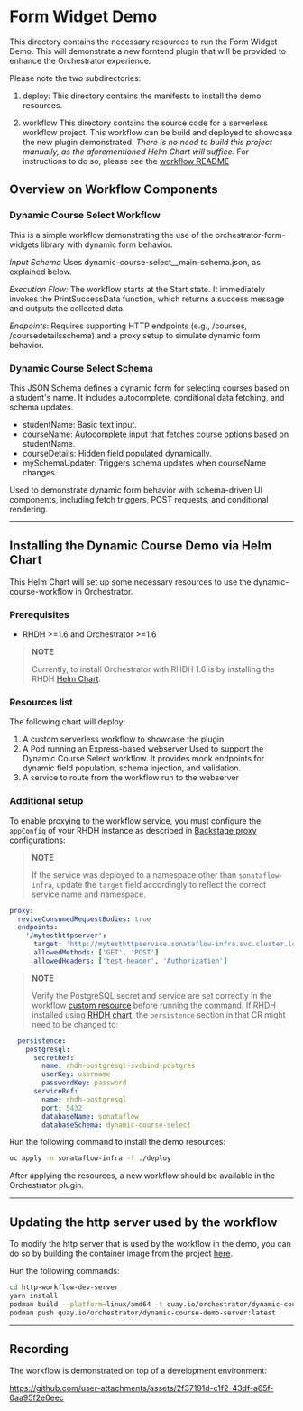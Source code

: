 # Form Widget Demo

This directory contains the necessary resources to run the Form Widget Demo. This will demonstrate a new forntend plugin that will be provided to enhance the Orchestrator experience.

Please note the two subdirectories:

1. deploy: 
This directory contains the manifests to install the demo resources.

1. workflow
This directory contains the source code for a serverless workflow project. This workflow can be build and deployed to showcase the new plugin demonstrated. *There is no need to build this project manually, as the aforementioned Helm Chart will suffice.* For instructions to do so, please see the [workflow README](workflow/README.md)

## Overview on Workflow Components

### Dynamic Course Select Workflow
This is a simple workflow demonstrating the use of the orchestrator-form-widgets library with dynamic form behavior.

*Input Schema* Uses dynamic-course-select__main-schema.json, as explained below. 

*Execution Flow:*
The workflow starts at the Start state.
It immediately invokes the PrintSuccessData function, which returns a success message and outputs the collected data. 

*Endpoints*: Requires supporting HTTP endpoints (e.g., /courses, /coursedetailsschema) and a proxy setup to simulate dynamic form behavior.

### Dynamic Course Select Schema
This JSON Schema defines a dynamic form for selecting courses based on a student's name. It includes autocomplete, conditional data fetching, and schema updates.

* studentName: Basic text input.
* courseName: Autocomplete input that fetches course options based on studentName.
* courseDetails: Hidden field populated dynamically.
* mySchemaUpdater: Triggers schema updates when courseName changes.

Used to demonstrate dynamic form behavior with schema-driven UI components, including fetch triggers, POST requests, and conditional rendering.

---

## Installing the Dynamic Course Demo via Helm Chart

This Helm Chart will set up some necessary resources to use the dynamic-course-workflow in Orchestrator.

### Prerequisites

* RHDH >=1.6 and Orchestrator >=1.6
> **NOTE**
>
> Currently, to install Orchestrator with RHDH 1.6 is by installing the RHDH [Helm Chart](https://github.com/rhdhorchestrator/rhdh-chart).

### Resources list
The following chart will deploy:

1. A custom serverless workflow to showcase the plugin
1. A Pod running an Express-based webserver
    Used to support the Dynamic Course Select workflow. It provides mock endpoints for dynamic field population, schema injection, and validation.
1. A service to route from the workflow run to the webserver


### Additional setup

To enable proxying to the workflow service, you must configure the `appConfig` of your RHDH instance as described in [Backstage proxy configurations](https://backstage.io/docs/plugins/proxying):
> **NOTE**
>
> If the service was deployed to a namespace other than `sonataflow-infra`, update the `target` field accordingly to reflect the correct service name and namespace.

```yaml
proxy:
  reviveConsumedRequestBodies: true
  endpoints:
    '/mytesthttpserver':
      target: 'http://mytesthttpservice.sonataflow-infra.svc.cluster.local:80'
      allowedMethods: ['GET', 'POST']
      allowedHeaders: ['test-header', 'Authorization']
```

> **NOTE**
>
> Verify the PostgreSQL secret and service are set correctly in the workflow [custom resource](./deploy/03-sonataflow_dynamic-course-select.yaml) before running the command.
If RHDH installed using [RHDH chart](https://github.com/redhat-developer/rhdh-chart), the `persistence` section in that CR might need to be changed to:
```yaml
  persistence:
    postgresql:
      secretRef:
        name: rhdh-postgresql-svcbind-postgres
        userKey: username
        passwordKey: password
      serviceRef:
        name: rhdh-postgresql
        port: 5432
        databaseName: sonataflow
        databaseSchema: dynamic-course-select
```

Run the following command to install the demo resources:
```bash
oc apply -n sonataflow-infra -f ./deploy
```

After applying the resources, a new workflow should be available in the Orchestrator plugin.

---

## Updating the http server used by the workflow

To modify the http server that is used by the workflow in the demo, you can do so by building the container image from the project [here](http-workflow-dev-server).

Run the following commands: 
```bash
cd http-workflow-dev-server
yarn install 
podman build --platform=linux/amd64 -t quay.io/orchestrator/dynamic-course-demo-server:latest .
podman push quay.io/orchestrator/dynamic-course-demo-server:latest
```

---

## Recording
The workflow is demonstrated on top of a development environment:

https://github.com/user-attachments/assets/2f37191d-c1f2-43df-a65f-0aa95f2e0eec
